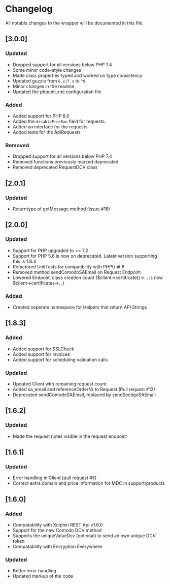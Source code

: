 # Changelog

All notable changes to the wrapper will be documented in this file.

## [3.0.0]
### Updated
- Dropped support for all versions below PHP 7.4
- Some minor code-style changes
- Made class properties typed and worked on type consistency
- Updated guzzle from `6.x|7.x` to `^9`
- Minor changes in the readme
- Updated the phpunit.xml configuration file
### Added
- Added support for PHP 8.0
- Added the `disableFreeSan` field for requests.
- Added an interface for the requests
- Added tests for the ApiRequests
### Removed
- Dropped support for all versions below PHP 7.4
- Removed functions previously marked deprecated
- Removed deprecated RequestDCV class

## [2.0.1]

### Updated

- Returntype of getMessage method (issue #18)

## [2.0.0]

### Updated

- Support for PHP upgraded to >= 7.2
- Support for PHP 5.6 is now on deprecated. Latest version supporting this is 1.8.4
- Refactored UnitTests for compatibility with PHPUnit 8
- Removed method sendComodoSAEmail on Request Endpoint
- Lowered Endpoint class creation count ($client->certificate()->... is now $client->certificates->...)

### Added

- Created seperate namespace for Helpers that return API Strings

## [1.8.3]

### Added

- Added support for SSLCheck
- Added support for Invoices
- Added support for scheduling validation calls

### Updated

- Updated Client with remaining request count
- Added sa_email and referenceOrderNr to Request (Pull request #12)
- Deprecated sendComodoSAEmail, replaced by sendSectigoSAEmail

## [1.6.2]

### Updated

- Made the request notes visible in the request endpoint

## [1.6.1]

### Updated

- Error handling in Client (pull request #5)
- Correct extra domain and price information for MDC in support/products

## [1.6.0]

### Added

- Compatability with Xolphin REST Api v1.6.0
- Support for the new Comodo DCV method
- Supports the uniqueValueDcv (optional) to send an own unique DCV token
- Compatability with Encryption Everywhere

### Updated

- Better error handling
- Updated markup of the code
